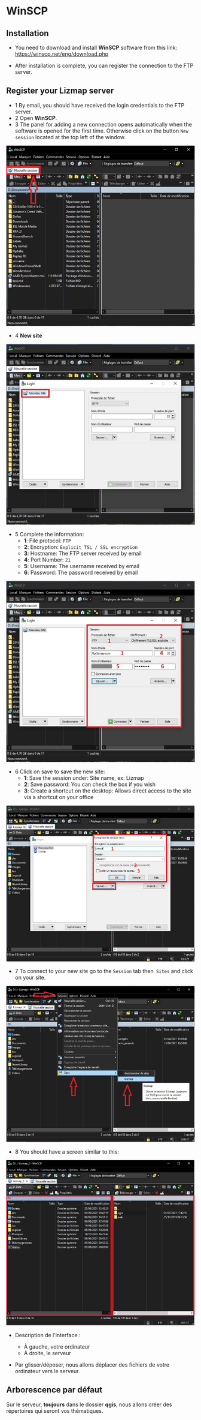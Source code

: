 # WinSCP

## Installation

* You need to download and install **WinSCP** software from this link: 
https://winscp.net/eng/download.php
  
* After installation is complete, you can register the connection to the FTP server.
  
## Register your Lizmap server

* 1 By email, you should have received the login credentials to the FTP server.
* 2 Open **WinSCP**.
* 3 The panel for adding a new connection opens automatically when the software is opened for the first time. Otherwise click on the button `New session` located at the top left of the window.

![WinSCP](./media/ftp_winscp_1.jpg)

* 4 **New site**

![WinSCP](./media/ftp_winscp_2.jpg)

* 5 Complete the information:
    * **1**: File protocol: `FTP`
    * **2**: Encryption: `Explicit TSL / SSL encryption`
    * **3**: Hostname: The FTP server received by email
    * **4**: Port Number: `21`
    * **5**: Username: The username received by email
    * **6**: Password: The password received by email

![WinSCP](./media/ftp_winscp_3.jpg)

* 6 Click on save to save the new site:
    * **1**: Save the session under: Site name, ex: Lizmap
    * **2**: Save password: You can check the box if you wish
    * **3**: Create a shortcut on the desktop: Allows direct access to the site via a shortcut on your office

![WinSCP](./media/ftp_winscp_4.jpg)

* 7 To connect to your new site go to the `Session` tab then` Sites` and click on your site.

![WinSCP](./media/ftp_winscp_5.jpg)

* 8 You should have a screen similar to this: 

![WinSCP](./media/ftp_winscp_6.jpg)

* Description de l'interface : 
  * À gauche, votre ordinateur
  * À droite, le serveur
    
* Par glisser/déposer, nous allons déplacer des fichiers de votre ordinateur vers le serveur.

## Arborescence par défaut

Sur le serveur, **toujours** dans le dossier **qgis**, nous allons créer des répertoires qui seront vos thématiques.
